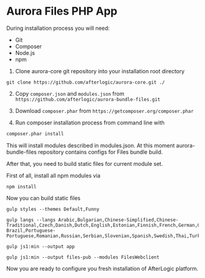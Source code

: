 # Aurora Files PHP App



During installation process you will need:
- Git
- Composer
- Node.js
- npm

1. Clone aurora-core git repository into your installation root directory
```  
git clone https://github.com/afterlogic/aurora-core.git ./
```

2. Copy `composer.json` and `modules.json` from `https://github.com/afterlogic/aurora-bundle-files.git`

3. Download `composer.phar` from `https://getcomposer.org/composer.phar`

4. Run composer installation process from command line with 
```bash
composer.phar install
```

This will install modules described in modules.json. At this moment aurora-bundle-files repository contains configs for Files bundle build.

After that, you need to build static files for current module set.

First of all, install all npm modules via
```
npm install
```
Now you can build static files
```
gulp styles --themes Default,Funny
```
```
gulp langs --langs Arabic,Bulgarian,Chinese-Simplified,Chinese-Traditional,Czech,Danish,Dutch,English,Estonian,Finnish,French,German,Greek,Hebrew,Hungarian,Italian,Japanese,Korean,Latvian,Lithuanian,Norwegian,Persian,Polish,Portuguese-Brazil,Portuguese-Portuguese,Romanian,Russian,Serbian,Slovenian,Spanish,Swedish,Thai,Turkish,Ukrainian,Vietnamese
```
```
gulp js1:min --output app
```
```
gulp js1:min --output files-pub --modules FilesWebclient
```

Now you are ready to configure you fresh installation of AfterLogic platform.
